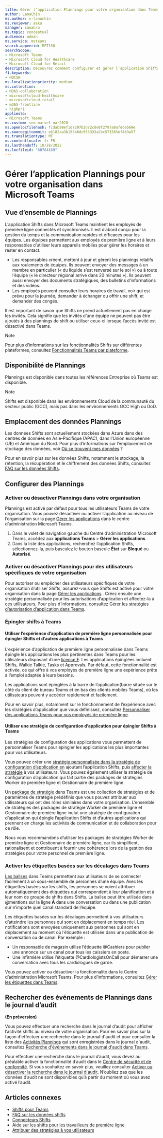```yaml
---
title: Gérer l’application Plannings pour votre organisation dans Teams
author: LanaChin
ms.author: v-lanachin
ms.reviewer: aaku
manager: samanro
ms.topic: conceptual
audience: admin
ms.service: msteams
search.appverid: MET150
searchScope:
- Microsoft Teams
- Microsoft Cloud for Healthcare
- Microsoft Cloud for Retail
description: Découvrez comment configurer et gérer l’application Shifts dans Teams pour les employés de première ligne de votre organisation.
f1.keywords:
- NOCSH
ms.localizationpriority: medium
ms.collection:
- M365-collaboration
- microsoftcloud-healthcare
- microsoftcloud-retail
- m365-frontline
- highpri
appliesto:
- Microsoft Teams
ms.custom: seo-marvel-mar2020
ms.openlocfilehash: fcdab98ef1d7297b3d72c8e0f2797a0afdde569e
ms.sourcegitcommit: e6182aa3b15346dc955333a2bc571565ef463a57
ms.translationtype: MT
ms.contentlocale: fr-FR
ms.lasthandoff: 10/28/2022
ms.locfileid: "68784169"
---
```

# <a name="manage-the-shifts-app-for-your-organization-in-microsoft-teams"></a>Gérer l’application Plannings pour votre organisation dans Microsoft Teams

## <a name="overview-of-shifts"></a>Vue d’ensemble de Plannings

L’application Shifts dans Microsoft Teams maintient les employés de première ligne connectés et synchronisés. Il est d’abord conçu pour la gestion du temps et la communication rapides et efficaces pour les équipes. Les équipes permettent aux employés de première ligne et à leurs responsables d’utiliser leurs appareils mobiles pour gérer les horaires et rester en contact.

- Les responsables créent, mettent à jour et gèrent les plannings relatifs aux roulements de équipes. Ils peuvent envoyer des messages à un membre en particulier (« du liquide s’est renversé sur le sol ») ou à toute l’équipe (« le directeur régional arrive dans 20 minutes »). Ils peuvent aussi envoyer des documents stratégiques, des bulletins d’informations et des vidéos.
- Les employés peuvent consulter leurs horaires de travail, voir qui est prévu pour la journée, demander à échanger ou offrir une shift, et demander des congés.

Il est important de savoir que Shifts ne prend actuellement pas en charge les invités. Cela signifie que les invités d’une équipe ne peuvent pas être ajoutés à des plannings de shift ou utiliser ceux-ci lorsque l’accès invité est désactivé dans Teams.

> [!Note]
> Pour plus d’informations sur les fonctionnalités Shifts sur différentes plateformes, consultez [Fonctionnalités Teams par plateforme](https://support.microsoft.com/office/teams-features-by-platform-debe7ff4-7db4-4138-b7d0-fcc276f392d3).

## <a name="availability-of-shifts"></a>Disponibilité de Plannings

Plannings est disponible dans toutes les références Entreprise où Teams est disponible.

> [!NOTE]
> Shifts est disponible dans les environnements Cloud de la communauté du secteur public (GCC), mais pas dans les environnements GCC High ou DoD.

## <a name="location-of-shifts-data"></a>Emplacement des données Plannings

Les données Shifts sont actuellement stockées dans Azure dans des centres de données en Asie-Pacifique (APAC), dans l’Union européenne (UE) et Amérique du Nord. Pour plus d’informations sur l’emplacement de stockage des données, voir [Où se trouvent mes données](http://o365datacentermap.azurewebsites.net/) ?

Pour en savoir plus sur les données Shifts, notamment le stockage, la rétention, la récupération et le chiffrement des données Shifts, consultez [FAQ sur les données Shifts](shifts-data-faq.md).

## <a name="set-up-shifts"></a>Configurer des Plannings

### <a name="enable-or-disable-shifts-in-your-organization"></a>Activer ou désactiver Plannings dans votre organisation

Plannings est activé par défaut pour tous les utilisateurs Teams de votre organisation. Vous pouvez désactiver ou activer l’application au niveau de l’organisation sur la page [Gérer les applications](../../manage-apps.md) dans le centre d’administration Microsoft Teams.

1. Dans le volet de navigation gauche du Centre d’administration Microsoft Teams, accédez aux **applications Teams** > **Gérer les applications**.
2. Dans la liste des applications, recherchez l’application Shifts, sélectionnez-la, puis basculez le bouton bascule **État** sur **Bloqué** ou **Autorisé**.

### <a name="enable-or-disable-shifts-for-specific-users-in-your-organization"></a>Activer ou désactiver Plannings pour des utilisateurs spécifiques de votre organisation

Pour autoriser ou empêcher des utilisateurs spécifiques de votre organisation d’utiliser Shifts, assurez-vous que Shifts est activé pour votre organisation dans la page [Gérer les applications](../../manage-apps.md) . Créez ensuite une stratégie personnalisée pour les autorisations d’application et affectez-la à ces utilisateurs. Pour plus d’informations, consultez [Gérer les stratégies d’autorisation d’application dans Teams](../../teams-app-permission-policies.md).

### <a name="pin-shifts-to-teams"></a>Épingler shifts à Teams

#### <a name="use-the-tailored-frontline-app-experience-to-pin-shifts-and-other-apps-to-teams"></a>Utiliser l’expérience d’application de première ligne personnalisée pour épingler Shifts et d’autres applications à Teams

L’expérience d’application de première ligne personnalisée dans Teams épingle les applications les plus pertinentes dans Teams pour les utilisateurs disposant d’une [licence F](https://www.microsoft.com/microsoft-365/enterprise/frontline#office-SKUChooser-0dbn8nt). Les applications épinglées incluent Shifts, Walkie Talkie, Tasks et Approvals. Par défaut, cette fonctionnalité est activée, ce qui offre à vos employés de première ligne une expérience prête à l’emploi adaptée à leurs besoins.

Les applications sont épinglées à la barre de l’application(barre située sur le côté du client de bureau Teams et en bas des clients mobiles Teams), où les utilisateurs peuvent y accéder rapidement et facilement.

Pour en savoir plus, notamment sur le fonctionnement de l’expérience avec les stratégies d’application que vous définissez, consultez [Personnaliser des applications Teams pour vos employés de première ligne](/microsoft-365/frontline/pin-teams-apps-based-on-license?bc=%2fmicrosoftteams%2fbreadcrumb%2ftoc.json&toc=%2fmicrosoftteams%2ftoc.json).  

#### <a name="use-an-app-setup-policy-to-pin-shifts-to-teams"></a>Utiliser une stratégie de configuration d’application pour épingler Shifts à Teams

Les stratégies de configuration des applications vous permettent de personnaliser Teams pour épingler les applications les plus importantes pour vos utilisateurs.

Vous pouvez créer une [stratégie personnalisée dans la stratégie de configuration d’application en](../../teams-app-setup-policies.md) ajoutant l’application Shifts, puis [affecter la stratégie](../../assign-policies-users-and-groups.md) à vos utilisateurs. Vous pouvez également utiliser la stratégie de configuration d’application qui fait partie des packages de stratégies Worker de première ligne et Gestionnaire de première ligne.

Un [package de stratégie](../../manage-policy-packages.md) dans Teams est une collection de stratégies et de paramètres de stratégie prédéfinis que vous pouvez attribuer aux utilisateurs qui ont des rôles similaires dans votre organisation. L’ensemble de stratégies des packages de stratégie Worker de première ligne et Gestionnaire de première ligne inclut une stratégie de configuration d’application qui épingle l’application Shifts et d’autres applications qui prennent en charge les activités de communication et de collaboration pour ce rôle.

Nous vous recommandons d’utiliser les packages de stratégies Worker de première ligne et Gestionnaire de première ligne, car ils simplifient, rationalisent et contribuent à fournir une cohérence lors de la gestion des stratégies pour votre personnel de première ligne.

### <a name="enable-shift-based-tags-in-teams"></a>Activer les étiquettes basées sur les décalages dans Teams

[Les balises](https://support.microsoft.com/office/using-tags-in-teams-667bd56f-32b8-4118-9a0b-56807c96d91e) dans Teams permettent aux utilisateurs de se connecter facilement à un sous-ensemble de personnes d’une équipe. Avec les étiquettes basées sur les shifts, les personnes se voient attribuer automatiquement des étiquettes qui correspondent à leur planification et à leur nom de groupe de shifts dans Shifts. La balise peut être utilisée dans @mentions sur la ligne **À** dans une conversation ou dans une publication sur n’importe quel canal standard de l’équipe.

Les étiquettes basées sur les décalages permettent à vos utilisateurs d’atteindre les personnes qui sont en déplacement en temps réel. Les notifications sont envoyées uniquement aux personnes qui sont en déplacement au moment où l’étiquette est utilisée dans une publication de conversation ou de canal. Par exemple :

- Un responsable de magasin utilise l’étiquette @Cashiers pour publier une annonce sur un canal pour tous les caissiers en poste.
- Une infirmière utilise l’étiquette @CardiologistsOnCall pour démarrer une conversation avec tous les cardiologues de garde.

Vous pouvez activer ou désactiver la fonctionnalité dans le Centre d’administration Microsoft Teams. Pour plus d’informations, consultez [Gérer les étiquettes dans Teams](../../manage-tags.md).

## <a name="search-the-audit-log-for-shifts-events"></a>Rechercher des événements de Plannings dans le journal d’audit 

**(En préversion)**

Vous pouvez effectuer une recherche dans le journal d’audit pour afficher l’activité shifts au niveau de votre organisation.  Pour en savoir plus sur la façon d'effectuer une recherche dans le journal d'audit et pour consulter la liste des [Activités Plannings](../../audit-log-events.md#shifts-in-teams-activities) qui sont enregistrées dans le journal d'audit, consultez [Recherche d'événements dans le journal d'audit dans Teams](../../audit-log-events.md).

Pour effectuer une recherche dans le journal d’audit, vous devez au préalable activer la fonctionnalité d’audit dans le [Centre de sécurité et de conformité](https://protection.office.com). Si vous souhaitez en savoir plus, veuillez consulter [Activer ou désactiver la recherche dans le journal d'audit](https://support.office.com/article/Turn-Office-365-audit-log-search-on-or-off-e893b19a-660c-41f2-9074-d3631c95a014). N’oubliez pas que les données d’audit ne sont disponibles qu’à partir du moment où vous avez activé l’audit.

## <a name="related-articles"></a>Articles connexes

- [Shifts pour Teams](/microsoft-365/frontline/shifts-for-teams-landing-page)
- [FAQ sur les données shifts](shifts-data-faq.md)
- [Connecteurs Shifts](/microsoft-365/frontline/shifts-connectors)
- [Aide sur les shifts pour les travailleurs de première ligne](https://support.office.com/article/apps-and-services-cc1fba57-9900-4634-8306-2360a40c665b)
- [Attribuer des stratégies à vos utilisateurs](../../policy-assignment-overview.md)
